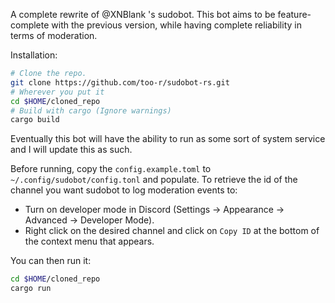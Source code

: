 
A complete rewrite of @XNBlank 's sudobot. This bot aims to be feature-complete with the previous version, while having complete reliability in terms of moderation.

Installation:
```bash
# Clone the repo.
git clone https://github.com/too-r/sudobot-rs.git
# Wherever you put it
cd $HOME/cloned_repo
# Build with cargo (Ignore warnings)
cargo build
```

Eventually this bot will have the ability to run as some sort of system service and I will update this as such.

Before running, copy the `config.example.toml` to `~/.config/sudobot/config.tonl` and populate. To retrieve the id of the channel you want sudobot to log moderation events to:
- Turn on developer mode in Discord (Settings -> Appearance -> Advanced -> Developer Mode).
- Right click on the desired channel and click on `Copy ID` at the bottom of the context menu that appears.

You can then run it:
```bash
cd $HOME/cloned_repo
cargo run
```

